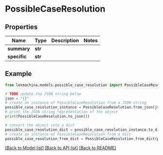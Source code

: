 # PossibleCaseResolution


## Properties

Name | Type | Description | Notes
------------ | ------------- | ------------- | -------------
**summary** | **str** |  | 
**specific** | **str** |  | 

## Example

```python
from lexmachina.models.possible_case_resolution import PossibleCaseResolution

# TODO update the JSON string below
json = "{}"
# create an instance of PossibleCaseResolution from a JSON string
possible_case_resolution_instance = PossibleCaseResolution.from_json(json)
# print the JSON string representation of the object
print(PossibleCaseResolution.to_json())

# convert the object into a dict
possible_case_resolution_dict = possible_case_resolution_instance.to_dict()
# create an instance of PossibleCaseResolution from a dict
possible_case_resolution_from_dict = PossibleCaseResolution.from_dict(possible_case_resolution_dict)
```
[[Back to Model list]](../README.md#documentation-for-models) [[Back to API list]](../README.md#documentation-for-api-endpoints) [[Back to README]](../README.md)


